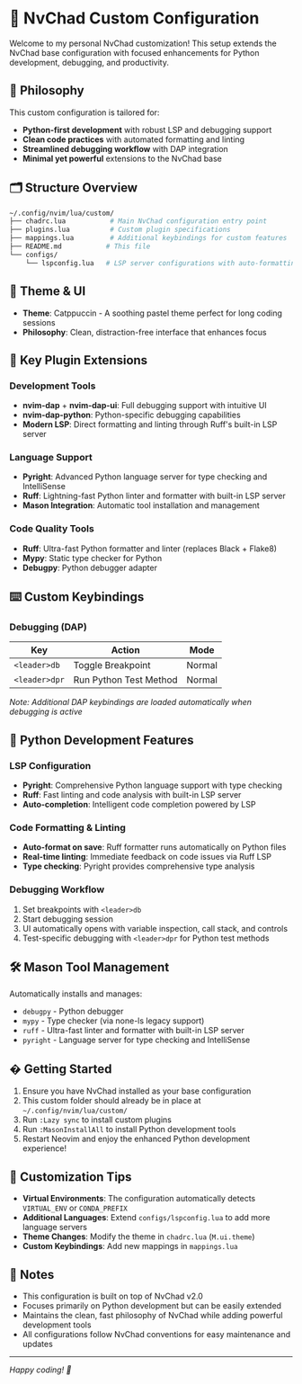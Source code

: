 # 🌌 NvChad Custom Configuration

Welcome to my personal NvChad customization! This setup extends the NvChad base configuration with focused enhancements for Python development, debugging, and productivity.

## 🧠 Philosophy

This custom configuration is tailored for:
- **Python-first development** with robust LSP and debugging support
- **Clean code practices** with automated formatting and linting
- **Streamlined debugging workflow** with DAP integration
- **Minimal yet powerful** extensions to the NvChad base

## 🗂️ Structure Overview

```bash
~/.config/nvim/lua/custom/
├── chadrc.lua           # Main NvChad configuration entry point
├── plugins.lua          # Custom plugin specifications
├── mappings.lua         # Additional keybindings for custom features
├── README.md           # This file
└── configs/
    └── lspconfig.lua   # LSP server configurations with auto-formatting
```

## 🎨 Theme & UI

- **Theme**: Catppuccin - A soothing pastel theme perfect for long coding sessions
- **Philosophy**: Clean, distraction-free interface that enhances focus

## 🔌 Key Plugin Extensions

### Development Tools
- **nvim-dap** + **nvim-dap-ui**: Full debugging support with intuitive UI
- **nvim-dap-python**: Python-specific debugging capabilities  
- **Modern LSP**: Direct formatting and linting through Ruff's built-in LSP server

### Language Support
- **Pyright**: Advanced Python language server for type checking and IntelliSense
- **Ruff**: Lightning-fast Python linter and formatter with built-in LSP server
- **Mason Integration**: Automatic tool installation and management

### Code Quality Tools
- **Ruff**: Ultra-fast Python formatter and linter (replaces Black + Flake8)
- **Mypy**: Static type checker for Python
- **Debugpy**: Python debugger adapter

## ⌨️ Custom Keybindings

### Debugging (DAP)
| Key | Action | Mode |
|-----|--------|------|
| `<leader>db` | Toggle Breakpoint | Normal |
| `<leader>dpr` | Run Python Test Method | Normal |

*Note: Additional DAP keybindings are loaded automatically when debugging is active*

## 🐍 Python Development Features

### LSP Configuration
- **Pyright**: Comprehensive Python language support with type checking
- **Ruff**: Fast linting and code analysis with built-in LSP server
- **Auto-completion**: Intelligent code completion powered by LSP

### Code Formatting & Linting
- **Auto-format on save**: Ruff formatter runs automatically on Python files
- **Real-time linting**: Immediate feedback on code issues via Ruff LSP
- **Type checking**: Pyright provides comprehensive type analysis

### Debugging Workflow
1. Set breakpoints with `<leader>db`
2. Start debugging session
3. UI automatically opens with variable inspection, call stack, and controls
4. Test-specific debugging with `<leader>dpr` for Python test methods

## 🛠️ Mason Tool Management

Automatically installs and manages:
- `debugpy` - Python debugger
- `mypy` - Type checker (via none-ls legacy support)
- `ruff` - Ultra-fast linter and formatter with built-in LSP server
- `pyright` - Language server for type checking and IntelliSense

## � Getting Started

1. Ensure you have NvChad installed as your base configuration
2. This custom folder should already be in place at `~/.config/nvim/lua/custom/`
3. Run `:Lazy sync` to install custom plugins
4. Run `:MasonInstallAll` to install Python development tools
5. Restart Neovim and enjoy the enhanced Python development experience!

## 🔧 Customization Tips

- **Virtual Environments**: The configuration automatically detects `VIRTUAL_ENV` or `CONDA_PREFIX`
- **Additional Languages**: Extend `configs/lspconfig.lua` to add more language servers
- **Theme Changes**: Modify the theme in `chadrc.lua` (`M.ui.theme`)
- **Custom Keybindings**: Add new mappings in `mappings.lua`

## 📝 Notes

- This configuration is built on top of NvChad v2.0
- Focuses primarily on Python development but can be easily extended
- Maintains the clean, fast philosophy of NvChad while adding powerful development tools
- All configurations follow NvChad conventions for easy maintenance and updates

---

*Happy coding! 🚀*
